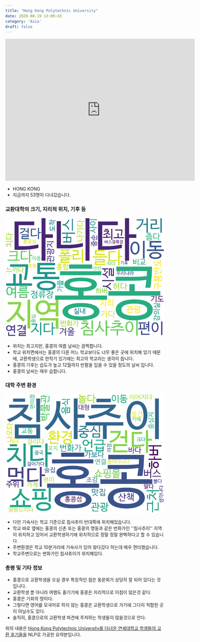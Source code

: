 ```yaml
---
title: "Hong Kong Polytechnic University"
date: 2020-08-19 13:09:43
category: 'Asia'
draft: false
---
```


<iframe
width="600"
height="450"
frameborder="0" style="border:0"
src="https://www.google.com/maps/embed/v1/place?key=AIzaSyC9e1AME-pVmWC4hBpFdu5S4dKzyepa3HQ&q=Hong+Kong+Polytechnic+University&center=22.3039347,114.1797311&zoom=14" allowfullscreen>
</iframe>

* HONG KONG
* 지금까지 53명이 다녀갔습니다. 

### 교환대학의 크기, 지리적 위치, 기후 등

![gen_info-WordCloud](../univ_wordclouds_okt/gen_info/CN000004_gen_info_okt.png)

* 위치는 최고지만, 홍콩의 여름 날씨는 끔찍합니다.
* 학교 위치면에서는 홍콩의 다른 어느 학교보다도 너무 좋은 곳에 위치해 있기 때문에, 교환학생으로 한학기 있기에는 최고의 학교라는 생각이 듭니다.
* 홍콩의 기후는 습도가 높고 12월까지 반팔을 입을 수 있을 정도의 날씨 입니다.
* 홍콩의 날씨는 매우 습합니다.


### 대학 주변 환경

![env_info-WordCloud](../univ_wordclouds_okt/env_info/CN000004_env_info_okt.png)

* 다만 기숙사는 학교 기준으로 침사추이 반대쪽에 위치해있습니다.
* 학교 바로 옆에는 홍콩의 신촌 또는 홍콩의 명동과 같은 번화가인 ''침사추이'' 지역이 위치하고 있어서 교환학생하기에 위치적으로 정말 정말 완벽하다고 할 수 있습니다.
* 주변환경은 학교 10분거리에 기숙사가 있어 왔다갔다 하는데 매우 편리했습니다.
* 학교주변으로는 번화가인 침샤츄이가 위치해있다.


### 총평 및 기타 정보 
* 홍콩으로 교환학생을 오실 경우 특징적인 점은 동문회가 상당히 잘 되어 있다는 것입니다.
* 교환학생 뿐 아니라 여행도 즐기기에 홍콩은 지리적으로 이점이 많은것 같다.
* 홍콩은 기회의 땅이다.
* 그렇다면 영어를 모국어로 하지 않는 홍콩은 교환학생으로 가기에 그다지 적합한 곳이 아닐수도 있다.
* 솔직히, 홍콩으로의 교환학생 파견에 주저하는 학생들이 많을것으로 안다.


위의 내용은 [Hong Kong Polytechnic University를 다녀온 연세대학교 학생들의 교환 후기들을](http://oia.yonsei.ac.kr/partner/expReport.asp?ucode=CN000004&bgbn=A) NLP로 가공한 요약본입니다. 
